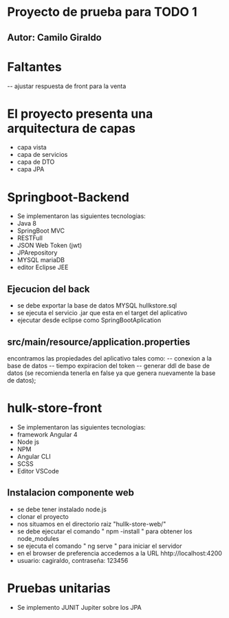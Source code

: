 # Proyecto de prueba para TODO 1
## Autor: Camilo Giraldo

# Faltantes
-- ajustar respuesta de front para la venta

# El proyecto presenta una arquitectura de capas 
- capa vista
- capa de servicios
- capa de DTO
- capa JPA


# Springboot-Backend
- Se implementaron las siguientes tecnologias: 
- Java 8
- SpringBoot MVC
- RESTFull
- JSON Web Token (jwt)
- JPArepository
- MYSQL mariaDB
- editor Eclipse JEE

## Ejecucion del back
- se debe exportar la base de datos MYSQL hullkstore.sql
- se ejecuta el servicio .jar que esta en el target del aplicativo
- ejecutar desde eclipse como SpringBootAplication

## src/main/resource/application.properties
encontramos las propiedades del aplicativo tales como:
-- conexion a la base de datos
-- tiempo expiracion del token
-- generar ddl de base de datos (se recomienda tenerla en false ya que genera nuevamente la base de datos);

# hulk-store-front
- Se implementaron las siguientes tecnologias: 
- framework Angular 4
- Node js
- NPM
- Angular CLI
- SCSS
- Editor VSCode

## Instalacion componente web
- se debe tener instalado node.js
- clonar el proyecto
- nos situamos en el directorio raiz "hullk-store-web/"
- se debe ejecutar el comando " npm -install " para obtener los node_modules
- se ejecuta el comando " ng serve " para iniciar el servidor
- en el browser de preferencia accedemos a la URL hhtp://localhost:4200
- usuario: cagiraldo, contraseña: 123456


# Pruebas unitarias
- Se implemento JUNIT Jupiter sobre los JPA

